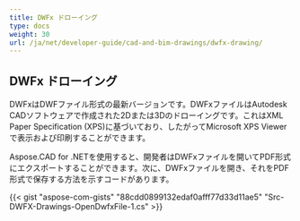 ```yaml
---
title: DWFx ドローイング
type: docs
weight: 30
url: /ja/net/developer-guide/cad-and-bim-drawings/dwfx-drawing/
---
```


## **DWFx ドローイング**
DWFxはDWFファイル形式の最新バージョンです。DWFxファイルはAutodesk CADソフトウェアで作成された2Dまたは3Dのドローイングです。これはXML Paper Specification (XPS)に基づいており、したがってMicrosoft XPS Viewerで表示および印刷することができます。

Aspose.CAD for .NETを使用すると、開発者はDWFxファイルを開いてPDF形式にエクスポートすることができます。次に、DWFxファイルを開き、それをPDF形式で保存する方法を示すコードがあります。

{{< gist "aspose-com-gists" "88cdd0899132edaf0afff77d33d11ae5" "Src-DWFX-Drawings-OpenDwfxFile-1.cs" >}}
